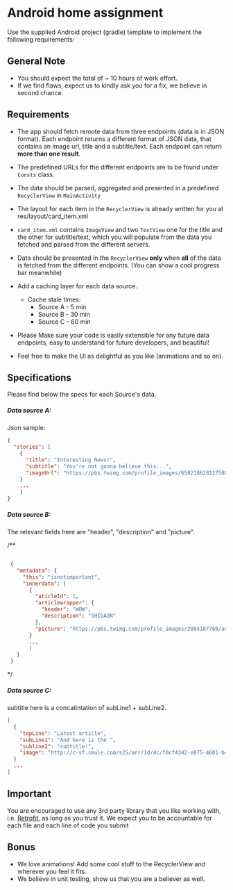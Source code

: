 # Android home assignment

Use the supplied Android project (gradle) template to implement the following requirements: 

## General Note
* You should expect the total of ~ 10 hours of work effort.    
* If we find flaws, expect us to kindly ask you for a fix, we believe in second chance.  

## Requirements

* The app should fetch remote data from three endpoints (data is in JSON format).
Each endpoint returns a different format of JSON data, that contains an image url, title and a subtitle/text.
Each endpoint can return **more than one result**.
* The predefined URLs for the different endpoints are to be found under ```Consts``` class.
* The data should be parsed, aggregated and presented in a predefined ```RecyclerView``` in ```MainActivity```
* The layout for each item in the ```RecyclerView``` is already written for you at res/layout/card_item.xml
* ```card_item.xml``` contains ```ImageView``` and two ```TextView``` one for the title and the other for subtitle/text, which you will populate from the data you fetched and parsed from the different servers.
* Data should be presented in the ```RecyclerView``` **only** when **all** of the data is fetched from the different endpoints.
  (You can show a cool progress bar meanwhile)
* Add a caching layer for each data source. 
  * Cache stale times:
      * Source A - 5 min
      * Source B - 30 min
      * Source C - 60 min  
  
* Please Make sure your code is easily extensible for any future data endpoints, easy to understand for future developers, and beautiful!
* Feel free to make the UI as delightful as you like (animations and so on).

## Specifications
Please find below the specs for each Source's data.
##### Data source A:
Json sample:
```json
{
  "stories": [
    {
      "title": "Interesting News!",
      "subtitle": "You're not gonna believe this...",
      "imageUrl": "https://pbs.twimg.com/profile_images/658218628127588352/v0ZLUBrt.jpg"
    }
    ...
    ]
}
```

##### Data source B:
The relevant fields here are "header", "description" and "picture".

/**
```json

 {
   "metadata": {
     "this": "isnotimportant",
     "innerdata": [
       {
         "aticleId": 1,
         "articlewrapper": {
           "header": "WOW",
           "description": "SHIGAON"
         },
         "picture": "https://pbs.twimg.com/profile_images/2084187780/avib_400x400.jpg"
       }
       ...
       ]
   }
 }            
```
*/

##### Data source C:
subtitle here is a concatintation of subLine1 + subLine2.

```json
[
  {
    "topLine": "Latest article",
    "subLine1": "And here is the ",
    "subline2": "subtitle!",
    "image": "http://c-sf.smule.com/s25/arr/1d/4c/f0cf4342-e875-4601-b47e-c74a8d021d8d.jpg"
  }
  ...
]
```

## Important
You are encouraged to use any 3rd party library that you like working with, i.e. [Retrofit](http://square.github.io/retrofit/), as long as you trust it.
We expect you to be accountable for each file and each line of code you submit

## Bonus

* We love animations! Add some cool stuff to the RecyclerView and wherever you feel it fits.
* We believe in unit testing, show us that you are a believer as well.   
 
